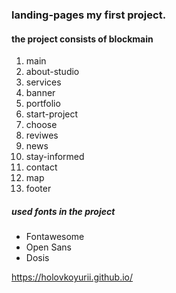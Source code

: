  ### landing-pages my first project.

#### the project consists of blockmain

  1. main
  2.  about-studio
  3. services
  4. banner
  5. portfolio
  6. start-project
  7.   choose
  8. reviwes
  9.  news
 10. stay-informed
 11. contact
 12.   map
 13.  footer


##### used fonts in the project
- Fontawesome
- Open Sans
- Dosis

<https://holovkoyurii.github.io/>